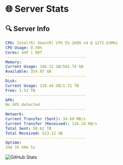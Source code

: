 # 🌐 Server Stats
## 🔍 Server Info
```yaml
CPU: Intel(R) Xeon(R) CPU E5-2699 v4 @ 1272.63MHz
CPU Usage: 0.50%
Cores: 44P | 88T
-----------------------------------
Memory:
Current Usage: 146.22 GB/503.74 GB
Available: 354.07 GB
-----------------------------------
Disk:
Current Usage: 110.44 GB/1.71 TB
Free: 1.52 TB
-----------------------------------
GPU:
No GPU detected
-----------------------------------
Network:
Current Transfer (Sent): 34.69 MB/s
Current Transfer (Received): 134.18 KB/s
Total Sent: 58.62 TB
Total Received: 523.12 GB
-----------------------------------
Uptime:
34d 1h 40m 5s
```
![GitHub Stats](https://img.shields.io/badge/Updated-2025-04-10_23:02:54-blue)